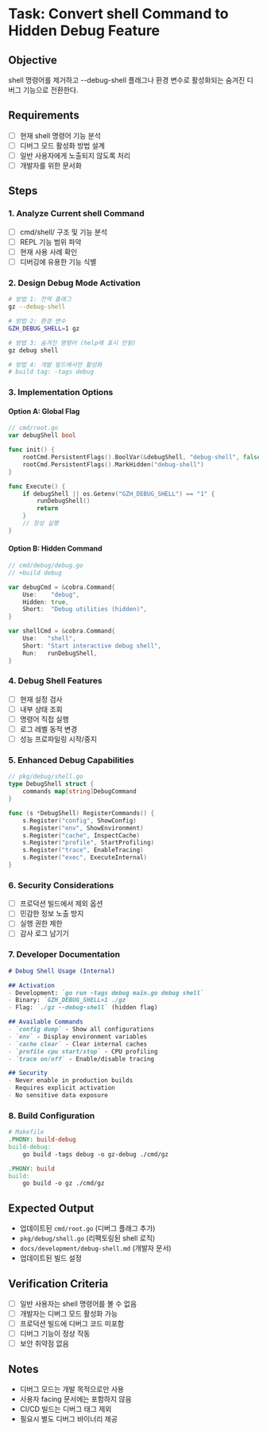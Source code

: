 # Task: Convert shell Command to Hidden Debug Feature

## Objective
shell 명령어를 제거하고 --debug-shell 플래그나 환경 변수로 활성화되는 숨겨진 디버그 기능으로 전환한다.

## Requirements
- [ ] 현재 shell 명령어 기능 분석
- [ ] 디버그 모드 활성화 방법 설계
- [ ] 일반 사용자에게 노출되지 않도록 처리
- [ ] 개발자를 위한 문서화

## Steps

### 1. Analyze Current shell Command
- [ ] cmd/shell/ 구조 및 기능 분석
- [ ] REPL 기능 범위 파악
- [ ] 현재 사용 사례 확인
- [ ] 디버깅에 유용한 기능 식별

### 2. Design Debug Mode Activation
```bash
# 방법 1: 전역 플래그
gz --debug-shell

# 방법 2: 환경 변수
GZH_DEBUG_SHELL=1 gz

# 방법 3: 숨겨진 명령어 (help에 표시 안됨)
gz debug shell

# 방법 4: 개발 빌드에서만 활성화
# build tag: -tags debug
```

### 3. Implementation Options

#### Option A: Global Flag
```go
// cmd/root.go
var debugShell bool

func init() {
    rootCmd.PersistentFlags().BoolVar(&debugShell, "debug-shell", false, "")
    rootCmd.PersistentFlags().MarkHidden("debug-shell")
}

func Execute() {
    if debugShell || os.Getenv("GZH_DEBUG_SHELL") == "1" {
        runDebugShell()
        return
    }
    // 정상 실행
}
```

#### Option B: Hidden Command
```go
// cmd/debug/debug.go
// +build debug

var debugCmd = &cobra.Command{
    Use:    "debug",
    Hidden: true,
    Short:  "Debug utilities (hidden)",
}

var shellCmd = &cobra.Command{
    Use:   "shell",
    Short: "Start interactive debug shell",
    Run:   runDebugShell,
}
```

### 4. Debug Shell Features
- [ ] 현재 설정 검사
- [ ] 내부 상태 조회
- [ ] 명령어 직접 실행
- [ ] 로그 레벨 동적 변경
- [ ] 성능 프로파일링 시작/중지

### 5. Enhanced Debug Capabilities
```go
// pkg/debug/shell.go
type DebugShell struct {
    commands map[string]DebugCommand
}

func (s *DebugShell) RegisterCommands() {
    s.Register("config", ShowConfig)
    s.Register("env", ShowEnvironment)
    s.Register("cache", InspectCache)
    s.Register("profile", StartProfiling)
    s.Register("trace", EnableTracing)
    s.Register("exec", ExecuteInternal)
}
```

### 6. Security Considerations
- [ ] 프로덕션 빌드에서 제외 옵션
- [ ] 민감한 정보 노출 방지
- [ ] 실행 권한 제한
- [ ] 감사 로그 남기기

### 7. Developer Documentation
```markdown
# Debug Shell Usage (Internal)

## Activation
- Development: `go run -tags debug main.go debug shell`
- Binary: `GZH_DEBUG_SHELL=1 ./gz`
- Flag: `./gz --debug-shell` (hidden flag)

## Available Commands
- `config dump` - Show all configurations
- `env` - Display environment variables
- `cache clear` - Clear internal caches
- `profile cpu start/stop` - CPU profiling
- `trace on/off` - Enable/disable tracing

## Security
- Never enable in production builds
- Requires explicit activation
- No sensitive data exposure
```

### 8. Build Configuration
```makefile
# Makefile
.PHONY: build-debug
build-debug:
	go build -tags debug -o gz-debug ./cmd/gz

.PHONY: build
build:
	go build -o gz ./cmd/gz
```

## Expected Output
- 업데이트된 `cmd/root.go` (디버그 플래그 추가)
- `pkg/debug/shell.go` (리팩토링된 shell 로직)
- `docs/development/debug-shell.md` (개발자 문서)
- 업데이트된 빌드 설정

## Verification Criteria
- [ ] 일반 사용자는 shell 명령어를 볼 수 없음
- [ ] 개발자는 디버그 모드 활성화 가능
- [ ] 프로덕션 빌드에 디버그 코드 미포함
- [ ] 디버그 기능이 정상 작동
- [ ] 보안 취약점 없음

## Notes
- 디버그 모드는 개발 목적으로만 사용
- 사용자 facing 문서에는 포함하지 않음
- CI/CD 빌드는 디버그 태그 제외
- 필요시 별도 디버그 바이너리 제공